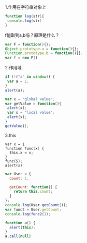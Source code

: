 1.作用在字符串对象上
 ```javascript
function log(str){
  console.log(str)
}
 ```
 f能取到a,b吗？原理是什么？
 ```javascript
var F = function(){};
Object.prototype.a = function(){};
Function.prototype.b = function(){};
var f = new F()
 ```
 
 2.作用域
 ```javascript
if (!("a" in window)) {
  var a = 1;
}
alert(a);
 ```
 ```javascript
var x = "global value";
var getValue = function(){
  alert(x); 
  var x = "local value";
  alert(x);
}
getValue();
 ```
 
 3.this
```javascirpt
var x = 1
function func(x) { 
  this.x = x; 
} 
func(5);
alert(x)
```
```javascript
var User = {  
  count: 1,

  getCount: function() {
    return this.count;
  }
};
console.log(User.getCount());
var func2 = User.getCount;  
console.log(func2());
```
```javascript
function a() {
  alert(this);
}
a.call(null)
```
